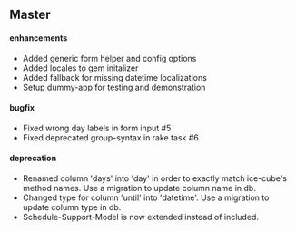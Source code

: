 Master
------

#### enhancements

* Added generic form helper and config options
* Added locales to gem initalizer
* Added fallback for missing datetime localizations
* Setup dummy-app for testing and demonstration

#### bugfix

* Fixed wrong day labels in form input #5
* Fixed deprecated group-syntax in rake task #6

#### deprecation

* Renamed column 'days' into 'day' in order to exactly match ice-cube's method names. Use a migration to update column name in db.
* Changed type for column 'until' into 'datetime'. Use a migration to update column type in db.
* Schedule-Support-Model is now extended instead of included.